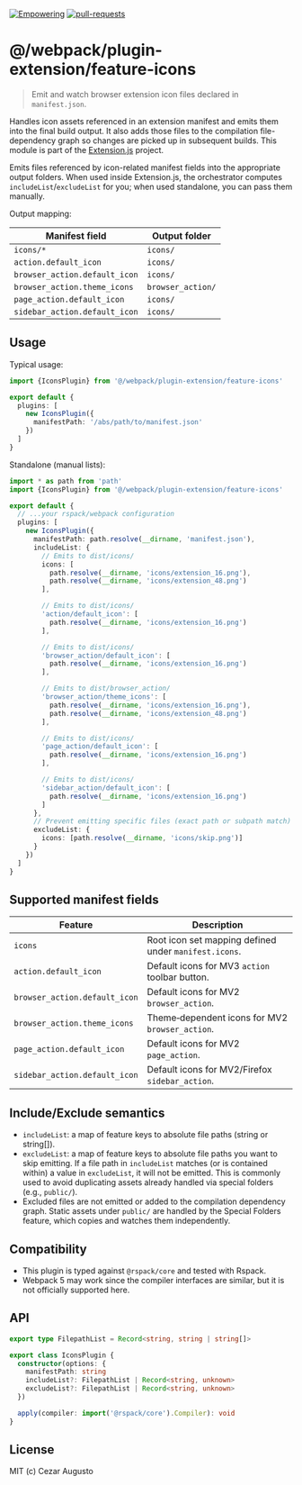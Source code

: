 [empowering-image]: https://img.shields.io/badge/Empowering-Extension.js-0971fe
[empowering-url]: https://extension.js.org
[pr-welcome-image]: https://img.shields.io/badge/pull--requests-welcome-2ecc40
[pr-welcome-url]: https://github.com/extension-js/extension.js/pulls
[extensionjs-image]: https://img.shields.io/badge/Extension.js-0971fe

[![Empowering][empowering-image]][empowering-url] [![pull-requests][pr-welcome-image]][pr-welcome-url]

# @/webpack/plugin-extension/feature-icons

> Emit and watch browser extension icon files declared in `manifest.json`.

Handles icon assets referenced in an extension manifest and emits them into the final build output. It also adds those files to the compilation file-dependency graph so changes are picked up in subsequent builds. This module is part of the [Extension.js](https://extension.js.org) project.

Emits files referenced by icon-related manifest fields into the appropriate output folders. When used inside Extension.js, the orchestrator computes `includeList`/`excludeList` for you; when used standalone, you can pass them manually.

Output mapping:

| Manifest field                | Output folder     |
| ----------------------------- | ----------------- |
| `icons/*`                     | `icons/`          |
| `action.default_icon`         | `icons/`          |
| `browser_action.default_icon` | `icons/`          |
| `browser_action.theme_icons`  | `browser_action/` |
| `page_action.default_icon`    | `icons/`          |
| `sidebar_action.default_icon` | `icons/`          |

## Usage

Typical usage:

```ts
import {IconsPlugin} from '@/webpack/plugin-extension/feature-icons'

export default {
  plugins: [
    new IconsPlugin({
      manifestPath: '/abs/path/to/manifest.json'
    })
  ]
}
```

Standalone (manual lists):

```ts
import * as path from 'path'
import {IconsPlugin} from '@/webpack/plugin-extension/feature-icons'

export default {
  // ...your rspack/webpack configuration
  plugins: [
    new IconsPlugin({
      manifestPath: path.resolve(__dirname, 'manifest.json'),
      includeList: {
        // Emits to dist/icons/
        icons: [
          path.resolve(__dirname, 'icons/extension_16.png'),
          path.resolve(__dirname, 'icons/extension_48.png')
        ],

        // Emits to dist/icons/
        'action/default_icon': [
          path.resolve(__dirname, 'icons/extension_16.png')
        ],

        // Emits to dist/icons/
        'browser_action/default_icon': [
          path.resolve(__dirname, 'icons/extension_16.png')
        ],

        // Emits to dist/browser_action/
        'browser_action/theme_icons': [
          path.resolve(__dirname, 'icons/extension_16.png'),
          path.resolve(__dirname, 'icons/extension_48.png')
        ],

        // Emits to dist/icons/
        'page_action/default_icon': [
          path.resolve(__dirname, 'icons/extension_16.png')
        ],

        // Emits to dist/icons/
        'sidebar_action/default_icon': [
          path.resolve(__dirname, 'icons/extension_16.png')
        ]
      },
      // Prevent emitting specific files (exact path or subpath match)
      excludeList: {
        icons: [path.resolve(__dirname, 'icons/skip.png')]
      }
    })
  ]
}
```

## Supported manifest fields

| Feature                       | Description                                           |
| ----------------------------- | ----------------------------------------------------- |
| `icons`                       | Root icon set mapping defined under `manifest.icons`. |
| `action.default_icon`         | Default icons for MV3 `action` toolbar button.        |
| `browser_action.default_icon` | Default icons for MV2 `browser_action`.               |
| `browser_action.theme_icons`  | Theme‑dependent icons for MV2 `browser_action`.       |
| `page_action.default_icon`    | Default icons for MV2 `page_action`.                  |
| `sidebar_action.default_icon` | Default icons for MV2/Firefox `sidebar_action`.       |

## Include/Exclude semantics

- `includeList`: a map of feature keys to absolute file paths (string or string[]).
- `excludeList`: a map of feature keys to absolute file paths you want to skip emitting. If a file path in `includeList` matches (or is contained within) a value in `excludeList`, it will not be emitted. This is commonly used to avoid duplicating assets already handled via special folders (e.g., `public/`).
- Excluded files are not emitted or added to the compilation dependency graph. Static assets under `public/` are handled by the Special Folders feature, which copies and watches them independently.

## Compatibility

- This plugin is typed against `@rspack/core` and tested with Rspack.
- Webpack 5 may work since the compiler interfaces are similar, but it is not officially supported here.

## API

```ts
export type FilepathList = Record<string, string | string[]>

export class IconsPlugin {
  constructor(options: {
    manifestPath: string
    includeList?: FilepathList | Record<string, unknown>
    excludeList?: FilepathList | Record<string, unknown>
  })

  apply(compiler: import('@rspack/core').Compiler): void
}
```

## License

MIT (c) Cezar Augusto
